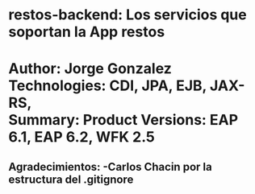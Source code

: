 restos-backend: Los servicios que soportan la App restos
========================
Author: Jorge Gonzalez  
Technologies: CDI, JPA, EJB, JAX-RS,   
Summary:
Product Versions: EAP 6.1, EAP 6.2, WFK 2.5  
========================
Agradecimientos:
-Carlos Chacin por la estructura del .gitignore
-----------